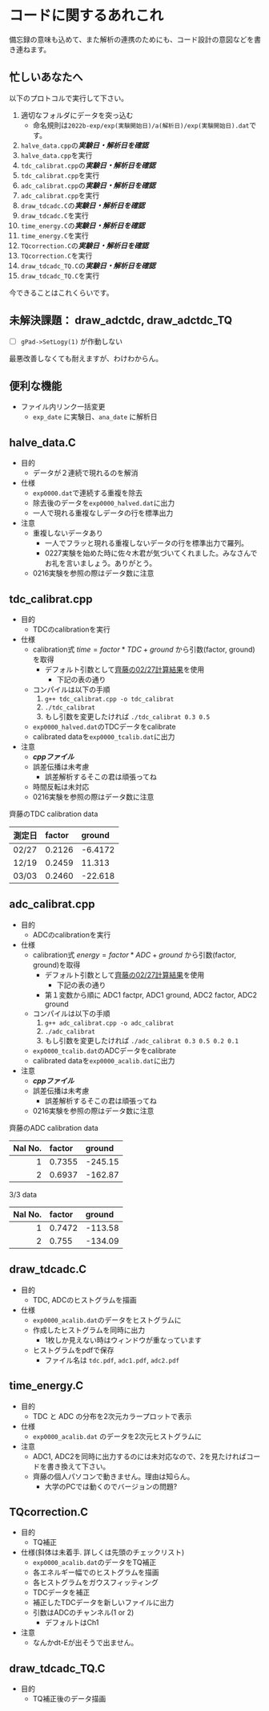 # コードに関するあれこれ

備忘録の意味も込めて、また解析の連携のためにも、コード設計の意図などを書き連ねます。

## 忙しいあなたへ

以下のプロトコルで実行して下さい。

1. 適切なフォルダにデータを突っ込む
    * 命名規則は`2022b-exp/exp(実験開始日)/a(解析日)/exp(実験開始日).dat`です。
2. `halve_data.cpp`の***実験日・解析日を確認***
3. `halve_data.cpp`を実行
4. `tdc_calibrat.cpp`の***実験日・解析日を確認***
5. `tdc_calibrat.cpp`を実行
6. `adc_calibrat.cpp`の***実験日・解析日を確認***
7. `adc_calibrat.cpp`を実行
8. `draw_tdcadc.C`の***実験日・解析日を確認***
9. `draw_tdcadc.C`を実行
10. `time_energy.C`の***実験日・解析日を確認***
11. `time_energy.C`を実行
12. `TQcorrection.C`の***実験日・解析日を確認***
13. `TQcorrection.C`を実行
14. `draw_tdcadc_TQ.C`の***実験日・解析日を確認***
15. `draw_tdcadc_TQ.C`を実行

今できることはこれくらいです。

## 未解決課題： draw_adctdc, draw_adctdc_TQ

* [ ] `gPad->SetLogy(1)` が作動しない

最悪改善しなくても耐えますが、わけわからん。

## 便利な機能

* ファイル内リンク一括変更
  * `exp_date` に実験日、`ana_date` に解析日

## halve_data.C

* 目的
  * データが２連続で現れるのを解消
* 仕様
  * `exp0000.dat`で連続する重複を除去
  * 除去後のデータを`exp0000_halved.dat`に出力
  * 一人で現れる重複なしデータの行を標準出力
* 注意
  * 重複しないデータあり
    * 一人でフラッと現れる重複しないデータの行を標準出力で羅列。
    * 0227実験を始めた時に佐々木君が気づいてくれました。みなさんでお礼を言いましょう。ありがとう。
  * 0216実験を参照の際はデータ数に注意

## tdc_calibrat.cpp

* 目的
  * TDCのcalibrationを実行
* 仕様
  * calibration式 $time=factor*TDC+ground$ から引数(factor, ground)を取得
    * デフォルト引数として[齊藤の02/27計算結果](#tdc-table)を使用
      * 下記の表の通り
  * コンパイルは以下の手順
    1. `g++ tdc_calibrat.cpp -o tdc_calibrat`
    2. `./tdc_calibrat`
    3. もし引数を変更したければ `./tdc_calibrat 0.3 0.5`
  * `exp0000_halved.dat`のTDCデータをcalibrate
  * calibrated dataを`exp0000_tcalib.dat`に出力
* 注意
  * ***cppファイル***
  * 誤差伝播は未考慮
    * 誤差解析するそこの君は頑張ってね
  * 時間反転は未対応
  * 0216実験を参照の際はデータ数に注意

<a id="tdc-table"></a>
齊藤のTDC calibration data

| 測定日 | factor | ground  |
|:------|:-------|:--------|
| 02/27 | 0.2126 | -6.4172 |
| 12/19 | 0.2459 | 11.313  |
| 03/03 | 0.2460 | -22.618 |

## adc_calibrat.cpp

* 目的
  * ADCのcalibrationを実行
* 仕様
  * calibration式 $energy=factor*ADC+ground$ から引数(factor, ground)を取得
    * デフォルト引数として[齊藤の02/27計算結果](#tdc-table)を使用
      * 下記の表の通り
    * 第１変数から順に ADC1 factpr, ADC1 ground, ADC2 factor, ADC2 ground
  * コンパイルは以下の手順
    1. `g++ adc_calibrat.cpp -o adc_calibrat`
    2. `./adc_calibrat`
    3. もし引数を変更したければ `./adc_calibrat 0.3 0.5 0.2 0.1`
  * `exp0000_tcalib.dat`のADCデータをcalibrate
  * calibrated dataを`exp0000_acalib.dat`に出力
* 注意
  * ***cppファイル***
  * 誤差伝播は未考慮
    * 誤差解析するそこの君は頑張ってね
  * 0216実験を参照の際はデータ数に注意

<a id="tdc-table"></a>
齊藤のADC calibration data

| NaI No. | factor | ground  |
|------:|:-------|:--------|
| 1 | 0.7355 | -245.15 |
| 2 | 0.6937 | -162.87 |

3/3 data

| NaI No. | factor | ground  |
|------:|:-------|:--------|
| 1 | 0.7472 | -113.58 |
| 2 | 0.755 | -134.09 |

## draw_tdcadc.C

* 目的
  * TDC, ADCのヒストグラムを描画
* 仕様
  * `exp0000_acalib.dat`のデータをヒストグラムに
  * 作成したヒストグラムを同時に出力
    * 1枚しか見えない時はウィンドウが重なっています
  * ヒストグラムをpdfで保存
    * ファイル名は `tdc.pdf`, `adc1.pdf`, `adc2.pdf`

## time_energy.C

* 目的
  * TDC と ADC の分布を2次元カラープロットで表示
* 仕様
  * `exp0000_acalib.dat` のデータを2次元ヒストグラムに
* 注意
  * ADC1, ADC2を同時に出力するのには未対応なので、2を見たければコードを書き換えて下さい。
  * 齊藤の個人パソコンで動きません。理由は知らん。
    * 大学のPCでは動くのでバージョンの問題?

## TQcorrection.C

* 目的
  * TQ補正
* 仕様(斜体は未着手. 詳しくは先頭のチェックリスト)
  * `exp0000_acalib.dat`のデータをTQ補正
  * 各エネルギー幅でのヒストグラムを描画
  * 各ヒストグラムをガウスフィッティング
  * TDCデータを補正
  * 補正したTDCデータを新しいファイルに出力
  * 引数はADCのチャンネル(1 or 2)
    * デフォルトはCh1
* 注意
  * なんかdt-Eが出そうで出ません。

## draw_tdcadc_TQ.C

* 目的
  * TQ補正後のデータ描画
